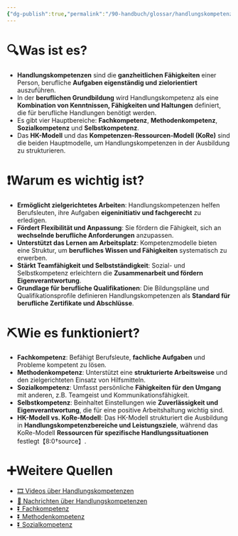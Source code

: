 ```yaml
---
{"dg-publish":true,"permalink":"/90-handbuch/glossar/handlungskompetenzen/"}
---
```



# 🔍Was ist es?
- **Handlungskompetenzen** sind die **ganzheitlichen Fähigkeiten** einer Person, berufliche **Aufgaben eigenständig und zielorientiert** auszuführen.
- In der **beruflichen Grundbildung** wird Handlungskompetenz als eine **Kombination von Kenntnissen, Fähigkeiten und Haltungen** definiert, die für berufliche Handlungen benötigt werden.
- Es gibt vier Hauptbereiche: **Fachkompetenz**, **Methodenkompetenz**, **Sozialkompetenz** und **Selbstkompetenz**.
- Das **HK-Modell** und das **Kompetenzen-Ressourcen-Modell (KoRe)** sind die beiden Hauptmodelle, um Handlungskompetenzen in der Ausbildung zu strukturieren.

# ❗Warum es wichtig ist?
- **Ermöglicht zielgerichtetes Arbeiten**: Handlungskompetenzen helfen Berufsleuten, ihre Aufgaben **eigeninitiativ und fachgerecht** zu erledigen.
- **Fördert Flexibilität und Anpassung**: Sie fördern die Fähigkeit, sich an **wechselnde berufliche Anforderungen** anzupassen.
- **Unterstützt das Lernen am Arbeitsplatz**: Kompetenzmodelle bieten eine Struktur, um **berufliches Wissen und Fähigkeiten** systematisch zu erwerben.
- **Stärkt Teamfähigkeit und Selbstständigkeit**: Sozial- und Selbstkompetenz erleichtern die **Zusammenarbeit und fördern Eigenverantwortung**.
- **Grundlage für berufliche Qualifikationen**: Die Bildungspläne und Qualifikationsprofile definieren Handlungskompetenzen als **Standard für berufliche Zertifikate und Abschlüsse**.

# ⛏Wie es funktioniert?
- **Fachkompetenz**: Befähigt Berufsleute, **fachliche Aufgaben** und Probleme kompetent zu lösen.
- **Methodenkompetenz**: Unterstützt eine **strukturierte Arbeitsweise** und den zielgerichteten Einsatz von Hilfsmitteln.
- **Sozialkompetenz**: Umfasst persönliche **Fähigkeiten für den Umgang** mit anderen, z.B. Teamgeist und Kommunikationsfähigkeit.
- **Selbstkompetenz**: Beinhaltet Einstellungen wie **Zuverlässigkeit und Eigenverantwortung**, die für eine positive Arbeitshaltung wichtig sind.
- **HK-Modell vs. KoRe-Modell**: Das HK-Modell strukturiert die Ausbildung in **Handlungskompetenzbereiche und Leistungsziele**, während das KoRe-Modell **Ressourcen für spezifische Handlungssituationen** festlegt【8:0†source】.

# ➕Weitere Quellen
- [🎞 Videos über Handlungskompetenzen](https://www.google.ch/search?q=Handlungskompetenzen&tbm=vid)
- [📰 Nachrichten über Handlungskompetenzen](https://www.google.ch/search?q=Handlungskompetenzen&nws=vid)
- [⏬ Fachkompetenz](https://www.google.ch/search?q=Fachkompetenz)
- [⏬ Methodenkompetenz](https://www.google.ch/search?q=Methodenkompetenz)
- [⏬ Sozialkompetenz](https://www.google.ch/search?q=Sozialkompetenz)